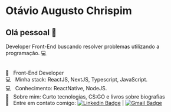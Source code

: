 # Otávio Augusto Chrispim

## Olá pessoal 👋
Developer Front-End buscando resolver problemas utilizando a programação. :computer:

 <br/> :blue_heart: &nbsp; Front-End Developer
 <br/> :computer: &nbsp; Minha stack: ReactJS, NextJS, Typescript, JavaScript.
 <br/> :computer: &nbsp; Conhecimento: ReactNative, NodeJS.
 <br/> 💬  &nbsp; Sobre mim: Curto tecnologias, CS:GO e livros sobre biografias
 <br/> :email: &nbsp; Entre em contato comigo: [![Linkedin Badge](https://img.shields.io/badge/-OtavioAugusto-blue?style=flat-square&logo=Linkedin&logoColor=white&link=https://www.linkedin.com/in/otavio-augusto-chrispim-dev/)](https://www.linkedin.com/in/otavio-augusto-chrispim-dev/) 
| 
[![Gmail Badge](https://img.shields.io/badge/-otaviochrispim@gmail.com-c14438?style=flat-square&logo=Gmail&logoColor=white&link=mailto:otaviochrispim@gmail.com)](otaviochrispim@gmail.com)
